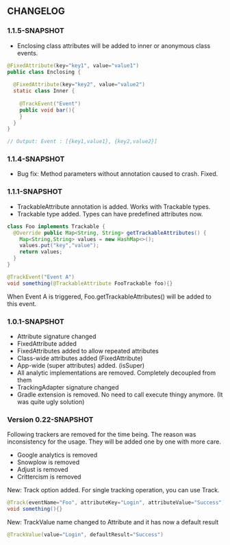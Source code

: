 ## CHANGELOG

### 1.1.5-SNAPSHOT
- Enclosing class attributes will be added to inner or anonymous class events.
```java
@FixedAttribute(key="key1", value="value1")
public class Enclosing {
 
  @FixedAttribute(key="key2", value="value2")
  static class Inner {
  
    @TrackEvent("Event")
    public void bar(){
    }
  }
}

// Output: Event : [{key1,value1}, {key2,value2}]
```

### 1.1.4-SNAPSHOT
- Bug fix: Method parameters without annotation caused to crash. Fixed.

### 1.1.1-SNAPSHOT
- TrackableAttribute annotation is added. Works with Trackable types.
- Trackable type added. Types can have predefined attributes now.

```java
class Foo implements Trackable {
  @Override public Map<String, String> getTrackableAttributes() {
    Map<String,String> values = new HashMap<>();
    values.put("key","value");
    return values;
  }
}

@TrackEvent("Event A")
void something(@TrackableAttribute FooTrackable foo){}
```
When Event A is triggered, Foo.getTrackableAttributes() will be added to this event.

### 1.0.1-SNAPSHOT
- Attribute signature changed
- FixedAttribute added
- FixedAttributes added to allow repeated attributes
- Class-wide attributes added (FixedAttribute)
- App-wide (super attributes) added. (isSuper)
- All analytic implementations are removed. Completely decoupled from them
- TrackingAdapter signature changed
- Gradle extension is removed. No need to call execute thingy anymore. (It was quite ugly solution)

### Version 0.22-SNAPSHOT

Following trackers are removed for the time being. The reason was inconsistency for the usage. They will be added
one by one with more care.
- Google analytics is removed
- Snowplow is removed
- Adjust is removed
- Crittercism is removed

New: Track option added. For single tracking operation, you can use Track.
```java
@Track(eventName="Foo", attributeKey="Login", attributeValue="Success")
void something(){}
```

New: TrackValue name changed to Attribute and it has now a default result
```java
@TrackValue(value="Login", defaultResult="Success")
```
